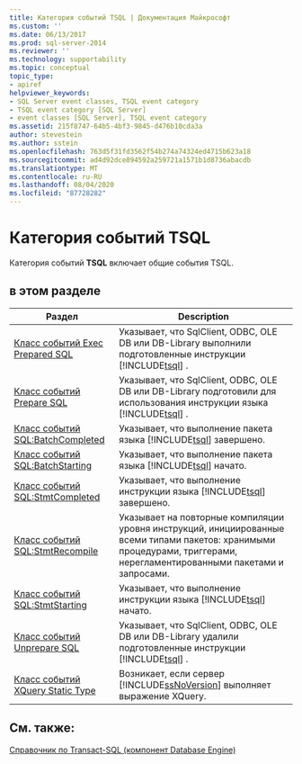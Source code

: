 ```yaml
---
title: Категория событий TSQL | Документация Майкрософт
ms.custom: ''
ms.date: 06/13/2017
ms.prod: sql-server-2014
ms.reviewer: ''
ms.technology: supportability
ms.topic: conceptual
topic_type:
- apiref
helpviewer_keywords:
- SQL Server event classes, TSQL event category
- TSQL event category [SQL Server]
- event classes [SQL Server], TSQL event category
ms.assetid: 215f8747-64b5-4bf3-9845-d476b10cda3a
author: stevestein
ms.author: sstein
ms.openlocfilehash: 763d5f31fd3562f54b274a74324ed4715b623a18
ms.sourcegitcommit: ad4d92dce894592a259721a1571b1d8736abacdb
ms.translationtype: MT
ms.contentlocale: ru-RU
ms.lasthandoff: 08/04/2020
ms.locfileid: "87728282"
---
```

# <a name="tsql-event-category"></a>Категория событий TSQL
  Категория событий **TSQL** включает общие события TSQL.  
  
## <a name="in-this-section"></a>в этом разделе  
  
|Раздел|Description|  
|-----------|-----------------|  
|[Класс событий Exec Prepared SQL](exec-prepared-sql-event-class.md)|Указывает, что SqlClient, ODBC, OLE DB или DB-Library выполнили подготовленные инструкции [!INCLUDE[tsql](../../includes/tsql-md.md)] .|  
|[Класс событий Prepare SQL](prepare-sql-event-class.md)|Указывает, что SqlClient, ODBC, OLE DB или DB-Library подготовили для использования инструкции языка [!INCLUDE[tsql](../../includes/tsql-md.md)] .|  
|[Класс событий SQL:BatchCompleted](sql-batchcompleted-event-class.md)|Указывает, что выполнение пакета языка [!INCLUDE[tsql](../../includes/tsql-md.md)] завершено.|  
|[Класс событий SQL:BatchStarting](sql-batchstarting-event-class.md)|Указывает, что выполнение пакета языка [!INCLUDE[tsql](../../includes/tsql-md.md)] начато.|  
|[Класс событий SQL:StmtCompleted](sql-stmtcompleted-event-class.md)|Указывает, что выполнение инструкции языка [!INCLUDE[tsql](../../includes/tsql-md.md)] завершено.|  
|[Класс событий SQL:StmtRecompile](sql-stmtrecompile-event-class.md)|Указывает на повторные компиляции уровня инструкций, инициированные всеми типами пакетов: хранимыми процедурами, триггерами, нерегламентированными пакетами и запросами.|  
|[Класс событий SQL:StmtStarting](sql-stmtstarting-event-class.md)|Указывает, что выполнение инструкции языка [!INCLUDE[tsql](../../includes/tsql-md.md)] начато.|  
|[Класс событий Unprepare SQL](unprepare-sql-event-class.md)|Указывает, что SqlClient, ODBC, OLE DB или DB-Library удалили подготовленные инструкции [!INCLUDE[tsql](../../includes/tsql-md.md)] .|  
|[Класс событий XQuery Static Type](xquery-static-type-event-class.md)|Возникает, если сервер [!INCLUDE[ssNoVersion](../../includes/ssnoversion-md.md)] выполняет выражение XQuery.|  
  
## <a name="see-also"></a>См. также:  
 [Справочник по Transact-SQL (компонент Database Engine)](/sql/t-sql/language-reference)  
  
  
